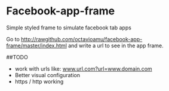 Facebook-app-frame
==================

Simple styled frame to simulate facebook tab apps

Go to http://rawgithub.com/octavioamu/facebook-app-frame/master/index.html and write a url to see in the app frame.

##TODO
* work with urls like: www.url.com?url=www.domain.com
* Better visual configuration
* https / http working
